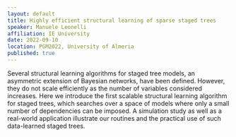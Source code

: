 ```yaml
---
layout: default
title: Highly efficient structural learning of sparse staged trees
speaker: Manuele Leonelli
affiliation: IE University
date: 2022-09-10
location: PGM2022, University of Almeria
published: true
---
```


Several structural learning algorithms for staged tree models, an asymmetric extension of Bayesian networks, have been defined. However, they do not scale efficiently as the number of variables considered increases. Here we introduce the first scalable structural learning algorithm for staged trees, which searches over a space of models where only a small number of dependencies can be imposed. A simulation study as well as a real-world application illustrate our routines and the practical use of such data-learned staged trees.

 
